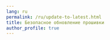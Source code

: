 ```yaml
---
lang: ru
permalink: /ru/update-to-latest.html
title: Безопасное обновление прошивки 
author_profile: true
---
```


<script>
location.href = 'update-fw';
</script>